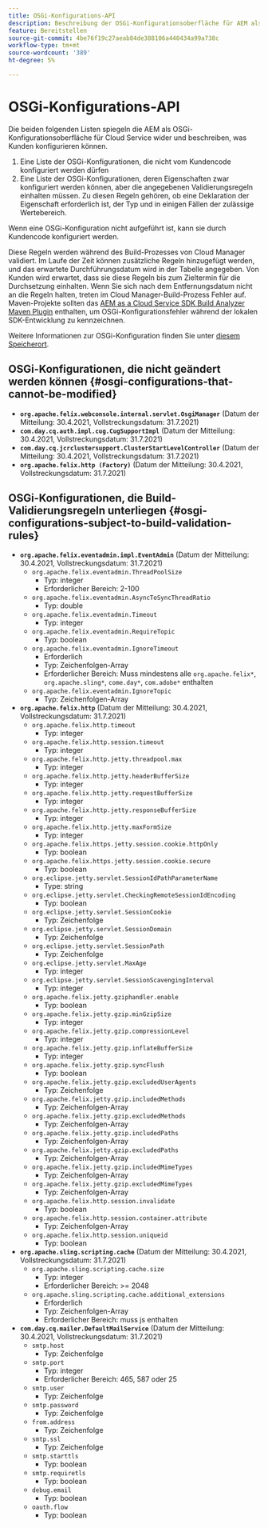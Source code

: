 ```yaml
---
title: OSGi-Konfigurations-API
description: Beschreibung der OSGi-Konfigurationsoberfläche für AEM als Cloud Service
feature: Bereitstellen
source-git-commit: 4be76f19c27aeab84de388106a440434a99a738c
workflow-type: tm+mt
source-wordcount: '389'
ht-degree: 5%

---
```



# OSGi-Konfigurations-API

Die beiden folgenden Listen spiegeln die AEM als OSGi-Konfigurationsoberfläche für Cloud Service wider und beschreiben, was Kunden konfigurieren können.

1. Eine Liste der OSGi-Konfigurationen, die nicht vom Kundencode konfiguriert werden dürfen
1. Eine Liste der OSGi-Konfigurationen, deren Eigenschaften zwar konfiguriert werden können, aber die angegebenen Validierungsregeln einhalten müssen. Zu diesen Regeln gehören, ob eine Deklaration der Eigenschaft erforderlich ist, der Typ und in einigen Fällen der zulässige Wertebereich.

Wenn eine OSGi-Konfiguration nicht aufgeführt ist, kann sie durch Kundencode konfiguriert werden.

Diese Regeln werden während des Build-Prozesses von Cloud Manager validiert. Im Laufe der Zeit können zusätzliche Regeln hinzugefügt werden, und das erwartete Durchführungsdatum wird in der Tabelle angegeben. Von Kunden wird erwartet, dass sie diese Regeln bis zum Zieltermin für die Durchsetzung einhalten. Wenn Sie sich nach dem Entfernungsdatum nicht an die Regeln halten, treten im Cloud Manager-Build-Prozess Fehler auf. Maven-Projekte sollten das [AEM as a Cloud Service SDK Build Analyzer Maven Plugin](https://experienceleague.adobe.com/docs/experience-manager-core-components/using/developing/archetype/build-analyzer-maven-plugin.html) enthalten, um OSGi-Konfigurationsfehler während der lokalen SDK-Entwicklung zu kennzeichnen.

Weitere Informationen zur OSGi-Konfiguration finden Sie unter [diesem Speicherort](/help/implementing/deploying/configuring-osgi.md).

## OSGi-Konfigurationen, die nicht geändert werden können {#osgi-configurations-that-cannot-be-modified}

* **`org.apache.felix.webconsole.internal.servlet.OsgiManager`** (Datum der Mitteilung: 30.4.2021, Vollstreckungsdatum: 31.7.2021)
* **`com.day.cq.auth.impl.cug.CugSupportImpl`** (Datum der Mitteilung: 30.4.2021, Vollstreckungsdatum: 31.7.2021)
* **`com.day.cq.jcrclustersupport.ClusterStartLevelController`** (Datum der Mitteilung: 30.4.2021, Vollstreckungsdatum: 31.7.2021)
* **`org.apache.felix.http (Factory)`** (Datum der Mitteilung: 30.4.2021, Vollstreckungsdatum: 31.7.2021)

## OSGi-Konfigurationen, die Build-Validierungsregeln unterliegen {#osgi-configurations-subject-to-build-validation-rules}

* **`org.apache.felix.eventadmin.impl.EventAdmin`** (Datum der Mitteilung: 30.4.2021, Vollstreckungsdatum: 31.7.2021)
   * `org.apache.felix.eventadmin.ThreadPoolSize`
      * Typ: integer
      * Erforderlicher Bereich: 2-100
   * `org.apache.felix.eventadmin.AsyncToSyncThreadRatio`
      * Typ: double
   * `org.apache.felix.eventadmin.Timeout`
      * Typ: integer
   * `org.apache.felix.eventadmin.RequireTopic`
      * Typ: boolean
   * `org.apache.felix.eventadmin.IgnoreTimeout`
      * Erforderlich
      * Typ: Zeichenfolgen-Array
      * Erforderlicher Bereich: Muss mindestens alle `org.apache.felix*`, `org.apache.sling*`, `come.day*`, `com.adobe*` enthalten
   * `org.apache.felix.eventadmin.IgnoreTopic`
      * Typ: Zeichenfolgen-Array
* **`org.apache.felix.http`** (Datum der Mitteilung: 30.4.2021, Vollstreckungsdatum: 31.7.2021)
   * `org.apache.felix.http.timeout`
      * Typ: integer
   * `org.apache.felix.http.session.timeout`
      * Typ: integer
   * `org.apache.felix.http.jetty.threadpool.max`
      * Typ: integer
   * `org.apache.felix.http.jetty.headerBufferSize`
      * Typ: integer
   * `org.apache.felix.http.jetty.requestBufferSize`
      * Typ: integer
   * `org.apache.felix.http.jetty.responseBufferSize`
      * Typ: integer
   * `org.apache.felix.http.jetty.maxFormSize`
      * Typ: integer
   * `org.apache.felix.https.jetty.session.cookie.httpOnly`
      * Typ: boolean
   * `org.apache.felix.https.jetty.session.cookie.secure`
      * Typ: boolean
   * `org.eclipse.jetty.servlet.SessionIdPathParameterName`
      * Type: string
   * `org.eclipse.jetty.servlet.CheckingRemoteSessionIdEncoding`
      * Typ: boolean
   * `org.eclipse.jetty.servlet.SessionCookie`
      * Typ: Zeichenfolge
   * `org.eclipse.jetty.servlet.SessionDomain`
      * Typ: Zeichenfolge
   * `org.eclipse.jetty.servlet.SessionPath`
      * Typ: Zeichenfolge
   * `org.eclipse.jetty.servlet.MaxAge`
      * Typ: integer
   * `org.eclipse.jetty.servlet.SessionScavengingInterval`
      * Typ: integer
   * `org.apache.felix.jetty.gziphandler.enable`
      * Typ: boolean
   * `org.apache.felix.jetty.gzip.minGzipSize`
      * Typ: integer
   * `org.apache.felix.jetty.gzip.compressionLevel`
      * Typ: integer
   * `org.apache.felix.jetty.gzip.inflateBufferSize`
      * Typ: integer
   * `org.apache.felix.jetty.gzip.syncFlush`
      * Typ: boolean
   * `org.apache.felix.jetty.gzip.excludedUserAgents`
      * Typ: Zeichenfolge
   * `org.apache.felix.jetty.gzip.includedMethods`
      * Typ: Zeichenfolgen-Array
   * `org.apache.felix.jetty.gzip.excludedMethods`
      * Typ: Zeichenfolgen-Array
   * `org.apache.felix.jetty.gzip.includedPaths`
      * Typ: Zeichenfolgen-Array
   * `org.apache.felix.jetty.gzip.excludedPaths`
      * Typ: Zeichenfolgen-Array
   * `org.apache.felix.jetty.gzip.includedMimeTypes`
      * Typ: Zeichenfolgen-Array
   * `org.apache.felix.jetty.gzip.excludedMimeTypes`
      * Typ: Zeichenfolgen-Array
   * `org.apache.felix.http.session.invalidate`
      * Typ: boolean
   * `org.apache.felix.http.session.container.attribute`
      * Typ: Zeichenfolgen-Array
   * `org.apache.felix.http.session.uniqueid`
      * Typ: boolean
* **`org.apache.sling.scripting.cache`** (Datum der Mitteilung: 30.4.2021, Vollstreckungsdatum: 31.7.2021)
   * `org.apache.sling.scripting.cache.size`
      * Typ: integer
      * Erforderlicher Bereich: >= 2048
   * `org.apache.sling.scripting.cache.additional_extensions`
      * Erforderlich
      * Typ: Zeichenfolgen-Array
      * Erforderlicher Bereich: muss js enthalten
* **`com.day.cq.mailer.DefaultMailService`** (Datum der Mitteilung: 30.4.2021, Vollstreckungsdatum: 31.7.2021)
   * `smtp.host`
      * Typ: Zeichenfolge
   * `smtp.port`
      * Typ: integer
      * Erforderlicher Bereich: 465, 587 oder 25
   * `smtp.user`
      * Typ: Zeichenfolge
   * `smtp.password`
      * Typ: Zeichenfolge
   * `from.address`
      * Typ: Zeichenfolge
   * `smtp.ssl`
      * Typ: Zeichenfolge
   * `smtp.starttls`
      * Typ: boolean
   * `smtp.requiretls`
      * Typ: boolean
   * `debug.email`
      * Typ: boolean
   * `oauth.flow`
      * Typ: boolean
